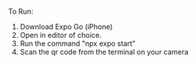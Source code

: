 To Run: 
1. Download Expo Go (iPhone)
2. Open in editor of choice.
3. Run the command "npx expo start"
4. Scan the qr code from the terminal on your camera
